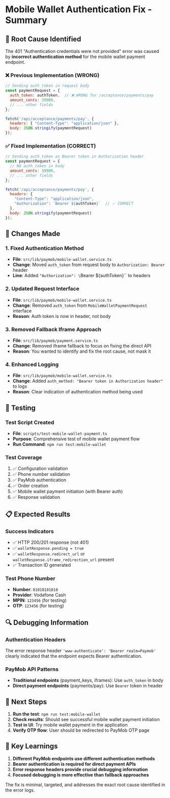 # Mobile Wallet Authentication Fix - Summary

## 🎯 **Root Cause Identified**

The 401 "Authentication credentials were not provided" error was caused by **incorrect authentication method** for the mobile wallet payment endpoint.

### ❌ **Previous Implementation (WRONG)**
```javascript
// Sending auth_token in request body
const paymentRequest = {
  auth_token: authToken,  // ❌ WRONG for /acceptance/payments/pay
  amount_cents: 39900,
  // ... other fields
};

fetch('/api/acceptance/payments/pay', {
  headers: { "Content-Type": "application/json" },
  body: JSON.stringify(paymentRequest)
});
```

### ✅ **Fixed Implementation (CORRECT)**
```javascript
// Sending auth_token as Bearer token in Authorization header
const paymentRequest = {
  // NO auth_token in body
  amount_cents: 39900,
  // ... other fields
};

fetch('/api/acceptance/payments/pay', {
  headers: { 
    "Content-Type": "application/json",
    "Authorization": `Bearer ${authToken}`  // ✅ CORRECT
  },
  body: JSON.stringify(paymentRequest)
});
```

## 🔧 **Changes Made**

### 1. **Fixed Authentication Method**
- **File**: `src/lib/paymob/mobile-wallet.service.ts`
- **Change**: Moved `auth_token` from request body to `Authorization: Bearer` header
- **Line**: Added `"Authorization": \`Bearer ${authToken}\`` to headers

### 2. **Updated Request Interface**
- **File**: `src/lib/paymob/mobile-wallet.service.ts`
- **Change**: Removed `auth_token` from `MobileWalletPaymentRequest` interface
- **Reason**: Auth token is now in header, not body

### 3. **Removed Fallback Iframe Approach**
- **File**: `src/lib/paymob/payment.service.ts`
- **Change**: Removed iframe fallback to focus on fixing the direct API
- **Reason**: You wanted to identify and fix the root cause, not mask it

### 4. **Enhanced Logging**
- **File**: `src/lib/paymob/mobile-wallet.service.ts`
- **Change**: Added `auth_method: "Bearer token in Authorization header"` to logs
- **Reason**: Clear indication of authentication method being used

## 🧪 **Testing**

### **Test Script Created**
- **File**: `scripts/test-mobile-wallet-payment.ts`
- **Purpose**: Comprehensive test of mobile wallet payment flow
- **Run Command**: `npm run test:mobile-wallet`

### **Test Coverage**
1. ✅ Configuration validation
2. ✅ Phone number validation
3. ✅ PayMob authentication
4. ✅ Order creation
5. ✅ Mobile wallet payment initiation (with Bearer auth)
6. ✅ Response validation

## 📋 **Expected Results**

### **Success Indicators**
- ✅ HTTP 200/201 response (not 401)
- ✅ `walletResponse.pending = true`
- ✅ `walletResponse.redirect_url` or `walletResponse.iframe_redirection_url` present
- ✅ Transaction ID generated

### **Test Phone Number**
- **Number**: `01010101010`
- **Provider**: Vodafone Cash
- **MPIN**: `123456` (for testing)
- **OTP**: `123456` (for testing)

## 🔍 **Debugging Information**

### **Authentication Headers**
The error response header `'www-authenticate': 'Bearer realm=Paymob'` clearly indicated that the endpoint expects Bearer authentication.

### **PayMob API Patterns**
- **Traditional endpoints** (payment_keys, iframes): Use `auth_token` in body
- **Direct payment endpoints** (payments/pay): Use `Bearer` token in header

## 🚀 **Next Steps**

1. **Run the test**: `npm run test:mobile-wallet`
2. **Check results**: Should see successful mobile wallet payment initiation
3. **Test in UI**: Try mobile wallet payment in the application
4. **Verify OTP flow**: User should be redirected to PayMob OTP page

## 📝 **Key Learnings**

1. **Different PayMob endpoints use different authentication methods**
2. **Bearer authentication is required for direct payment APIs**
3. **Error response headers provide crucial debugging information**
4. **Focused debugging is more effective than fallback approaches**

The fix is minimal, targeted, and addresses the exact root cause identified in the error logs.